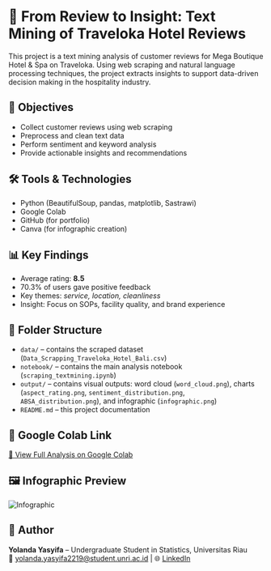 # 💬 From Review to Insight: Text Mining of Traveloka Hotel Reviews

This project is a text mining analysis of customer reviews for Mega Boutique Hotel & Spa on Traveloka. Using web scraping and natural language processing techniques, the project extracts insights to support data-driven decision making in the hospitality industry.

## 🎯 Objectives
- Collect customer reviews using web scraping
- Preprocess and clean text data
- Perform sentiment and keyword analysis
- Provide actionable insights and recommendations

## 🛠️ Tools & Technologies
- Python (BeautifulSoup, pandas, matplotlib, Sastrawi)
- Google Colab
- GitHub (for portfolio)
- Canva (for infographic creation)

## 📊 Key Findings
- Average rating: **8.5**
- 70.3% of users gave positive feedback
- Key themes: *service, location, cleanliness*
- Insight: Focus on SOPs, facility quality, and brand experience

## 📁 Folder Structure
- `data/` – contains the scraped dataset (`Data_Scrapping_Traveloka_Hotel_Bali.csv`)
- `notebook/` – contains the main analysis notebook (`scraping_textmining.ipynb`)
- `output/` – contains visual outputs: word cloud (`word_cloud.png`), charts (`aspect_rating.png`, `sentiment_distribution.png`, `ABSA_distribution.png`), and infographic (`infographic.png`)
- `README.md` – this project documentation

## 🔗 Google Colab Link
[🔗 View Full Analysis on Google Colab](https://colab.research.google.com/drive/1Tg40FpmIUmiWtKV1AxrS9w1Nt25bC_TA?usp=sharing)

## 🖼️ Infographic Preview
![Infographic](traveloka-review-insight/output/infographic.png)

## 👤 Author
**Yolanda Yasyifa** – Undergraduate Student in Statistics, Universitas Riau  
📧 yolanda.yasyifa2219@student.unri.ac.id | 🌐 [LinkedIn](https://www.linkedin.com/in/yolanda-yasyifa-statistika/)
